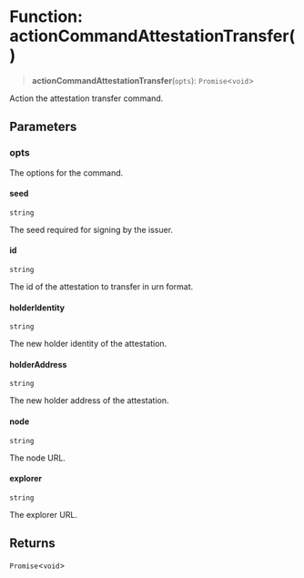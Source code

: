 # Function: actionCommandAttestationTransfer()

> **actionCommandAttestationTransfer**(`opts`): `Promise`\<`void`\>

Action the attestation transfer command.

## Parameters

### opts

The options for the command.

#### seed

`string`

The seed required for signing by the issuer.

#### id

`string`

The id of the attestation to transfer in urn format.

#### holderIdentity

`string`

The new holder identity of the attestation.

#### holderAddress

`string`

The new holder address of the attestation.

#### node

`string`

The node URL.

#### explorer

`string`

The explorer URL.

## Returns

`Promise`\<`void`\>
